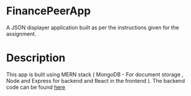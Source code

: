 # FinancePeerApp
A JSON displayer application built as per the instructions given for the assignment.

# Description
 This app is bulit using MERN stack ( MongoDB - For document storage , Node and Express for backend and React in the frontend ).
 The backend code can be found [here](https://www.google.com)
